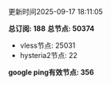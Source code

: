 更新时间2025-09-17 18:11:05

**总订阅: 188**
**总节点: 50374**
- vless节点: 25031
- hysteria2节点: 22

**google ping有效节点: 356**
